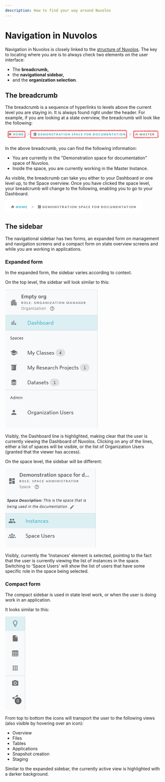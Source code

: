 ```yaml
---
description: How to find your way around Nuvolos
---
```


# Navigation in Nuvolos

Navigation in Nuvolos is closely linked to the [structure of Nuvolos](../data-organization/).  The key to locating where you are is to always check two elements on the user interface:

* The **breadcrumb,**
* the **navigational sidebar,**
* and the **organization selection**.

## The breadcrumb

The breadcrumb is a sequence of hyperlinks to levels above the current level you are staying in. It is always found right under the header. For example, if you are looking at a state overview, the breadcrumb will look like the following:

![](../.gitbook/assets/breadcrumb.PNG)

In the above breadcrumb, you can find the following information:

* You are currently in the "Demonstration space for documentation" space of Nuvolos.
* Inside the space, you are currently working in the Master Instance.

As visible, the breadcrumb can take you either to your Dashboard or one level up, to the Space overview. Once you have clicked the space level, your breadcrumb will change to the following, enabling you to go to your Dashboard.

![](../.gitbook/assets/bc2.PNG)

## The sidebar

The navigational sidebar has two forms, an expanded form on management and navigation screens and a compact form on state overview screens and while you are working in applications.

### Expanded form

In the expanded form, the sidebar varies according to context. 

On the top level, the sidebar will look similar to this:

![The top level expanded sidebar](../.gitbook/assets/sidebar_dashboard.PNG)

Visibly, the Dashboard line is highlighted, making clear that the user is currently viewing the Dashboard of Nuvolos. Clicking on any of the lines, either a list of spaces will be visible, or the list of Organization Users \(granted that the viewer has access\).

On the space level, the sidebar will be different:

![Space level expanded sidebar](../.gitbook/assets/sidebar_space.PNG)

Visibly, currently the 'Instances' element is selected, pointing to the fact that the user is currently viewing the list of instances in the space. Switching to 'Space Users' will show the list of users that have some specific role in the space being selected.

### Compact form

The compact sidebar is used in state level work, or when the user is doing work in an application.

It looks similar to this:

![](../.gitbook/assets/sidebar_compact.PNG)

From top to bottom the icons will transport the user to the following views \(also visible by hovering over an icon\):

* Overview
* Files
* Tables
* Applications
* Snapshot creation
* Staging

Similar to the expanded sidebar, the currently active view is highlighted with a darker background.



